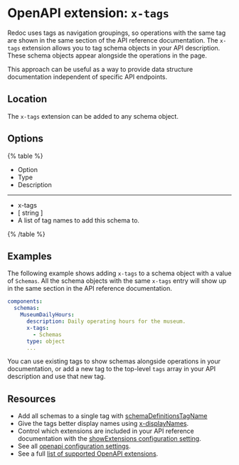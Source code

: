 # OpenAPI extension: `x-tags`

Redoc uses tags as navigation groupings, so operations with the same tag are shown in the same section of the API reference documentation.
The `x-tags` extension allows you to tag schema objects in your API description.
These schema objects appear alongside the operations in the page.

This approach can be useful as a way to provide data structure documentation independent of specific API endpoints.

## Location

The `x-tags` extension can be added to any schema object.

## Options

{% table %}

- Option
- Type
- Description

---

- x-tags
- [ string ]
- A list of tag names to add this schema to.

{% /table %}

## Examples

The following example shows adding `x-tags` to a schema object with a value of `Schemas`.
All the schema objects with the same `x-tags` entry will show up in the same section in the API reference documentation.

```yaml
components:
  schemas:
    MuseumDailyHours:
      description: Daily operating hours for the museum.
      x-tags:
        - Schemas
      type: object
      ...
```

You can use existing tags to show schemas alongside operations in your documentation, or add a new tag to the top-level `tags` array in your API description and use that new tag.

## Resources

- Add all schemas to a single tag with [schemaDefinitionsTagName](../../../config/openapi/schema-definitions-tag-name.md)
- Give the tags better display names using [x-displayNames](./x-display-name.md).
- Control which extensions are included in your API reference documentation with the [showExtensions configuration setting](../../../config/openapi/show-extensions.md).
- See all [openapi configuration settings](../../../config/openapi/index.md).
- See a full [list of supported OpenAPI extensions](./index.md).


